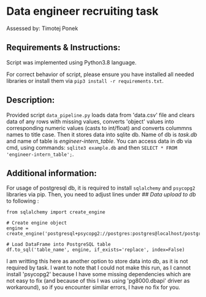 # Data engineer recruiting task
Assessed by: Timotej Ponek

## Requirements & Instructions:

Script was implemented using Python3.8 language.

For correct behavior of script, please ensure you have installed all needed libraries or install them via ``pip3 install -r requirements.txt``.

## Description:

Provided script ``data_pipeline.py`` loads data from 'data.csv' file and clears data of any rows with missing values, converts 'object' values into corresponding numeric values (casts to int/float) and converts colummns names to title case. Then it stores data into sqlite db. Name of db is *task.db* and name of table is *engineer-intern_table*. You can access data in db via cmd, using commands: ``sqlite3 example.db`` and then ``SELECT * FROM 'engineer-intern_table';``.

## Additional information:

For usage of postgresql db, it is required to install ``sqlalchemy`` and ``psycopg2`` libraries via pip. Then, you need to adjust lines under *## Data upload to db* to following :
```
from sqlalchemy import create_engine

# Create engine object
engine = create_engine('postgresql+psycopg2://postgres:postgres@localhost/postgres')

# Load DataFrame into PostgreSQL table
df.to_sql('table_name', engine, if_exists='replace', index=False)
```

I am writting this here as another option to store data into db, as it is not required by task. I want to note that I could not make this run, as I cannot install 'psycopg2' because I have some missing dependencies which are not easy to fix (and because of this I was using 'pg8000.dbapi' driver as workaround), so if you encounter similar errors, I have no fix for you.
